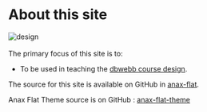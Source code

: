 About this site
==============================================
<div class="front-image"><img src="img/design.png" alt="design"></div>
<br>
The primary focus of this site is to:

* To be used in teaching the [dbwebb course design](http://dbwebb.se/design).

The source for this site is available on GitHub in [anax-flat](https://github.com/EmilyW11/Anax-Flat/tree/1.0.0).

Anax Flat Theme source is on GitHub : [anax-flat-theme](https://github.com/EmilyW11/anax-flat-theme)

